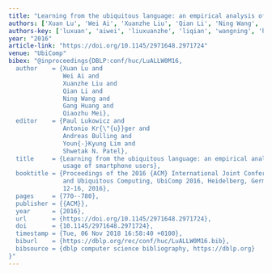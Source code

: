 ```yaml
---
title: "Learning from the ubiquitous language: an empirical analysis of emoji usage of smartphone users"
authors: ['Xuan Lu', 'Wei Ai', 'Xuanzhe Liu', 'Qian Li', 'Ning Wang', 'Gang Huang 0001', 'Qiaozhu Mei']
authors-key: ['luxuan', 'aiwei', 'liuxuanzhe', 'liqian', 'wangning', 'huanggang', 'meiqiaozhu']
year: "2016"
article-link: "https://doi.org/10.1145/2971648.2971724"
venue: "UbiComp"
bibex: "@inproceedings{DBLP:conf/huc/LuALLW0M16,
  author    = {Xuan Lu and
               Wei Ai and
               Xuanzhe Liu and
               Qian Li and
               Ning Wang and
               Gang Huang and
               Qiaozhu Mei},
  editor    = {Paul Lukowicz and
               Antonio Kr{\"{u}}ger and
               Andreas Bulling and
               Youn{-}Kyung Lim and
               Shwetak N. Patel},
  title     = {Learning from the ubiquitous language: an empirical analysis of emoji
               usage of smartphone users},
  booktitle = {Proceedings of the 2016 {ACM} International Joint Conference on Pervasive
               and Ubiquitous Computing, UbiComp 2016, Heidelberg, Germany, September
               12-16, 2016},
  pages     = {770--780},
  publisher = {{ACM}},
  year      = {2016},
  url       = {https://doi.org/10.1145/2971648.2971724},
  doi       = {10.1145/2971648.2971724},
  timestamp = {Tue, 06 Nov 2018 16:58:40 +0100},
  biburl    = {https://dblp.org/rec/conf/huc/LuALLW0M16.bib},
  bibsource = {dblp computer science bibliography, https://dblp.org}
}"
---
```

